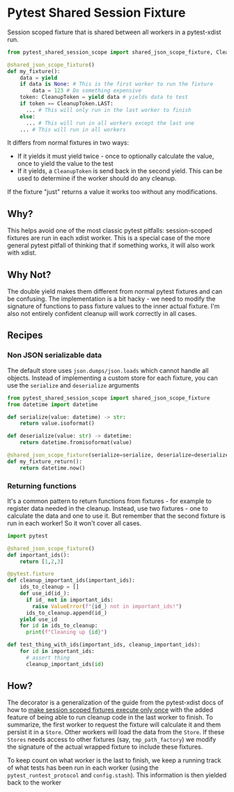 # Pytest Shared Session Fixture

Session scoped fixture that is shared between all workers in a pytest-xdist run.

```python
from pytest_shared_session_scope import shared_json_scope_fixture, CleanupToken

@shared_json_scope_fixture()
def my_fixture():
    data = yield
    if data is None: # This is the first worker to run the fixture
        data = 123 # Do something expensive
    token: CleanupToken = yield data # yields data to test
    if token == CleanupToken.LAST:
      ... # This will only run in the last worker to finish
    else:
      ... # This will run in all workers except the last one
    ... # This will run in all workers
```

It differs from normal fixtures in two ways:
- If it yields it must yield twice - once to optionally calculate the value, once to yield the value to the test
- If it yields, a `CleanupToken` is send back in the second yield. This can be used to determine if the worker should do any cleanup.

If the fixture "just" returns a value it works too without any modifications.

## Why?

This helps avoid one of the most classic pytest pitfalls: session-scoped fixtures are run in each xdist worker.
This is a special case of the more general pytest pitfall of thinking that if something works, it will also work with xdist.


## Why Not?

The double yield makes them different from normal pytest fixtures and can be confusing.
The implementation is a bit hacky - we need to modify the signature of functions to pass fixture values to the inner actual fixture.
I'm also not entirely confident cleanup will work correctly in all cases.

## Recipes

### Non JSON serializable data

The default store uses `json.dumps/json.loads` which cannot handle all objects. Instead of implementing a custom store for
each fixture, you can use the `serialize` and `deserialize` arguments


```python
from pytest_shared_session_scope import shared_json_scope_fixture
from datetime import datetime

def serialize(value: datetime) -> str:
    return value.isoformat()

def deserialize(value: str) -> datetime:
    return datetime.fromisoformat(value)

@shared_json_scope_fixture(serialize=serialize, deserialize=deserialize)
def my_fixture_return():
    return datetime.now()

```


### Returning functions

It's a common pattern to return functions from fixtures - for example to register data needed in the cleanup. Instead, use two fixtures - one to calculate the data and one to use it. But remember that the second fixture is run in each worker! So it won't cover all cases.
```python
import pytest

@shared_json_scope_fixture()
def important_ids():
    return [1,2,3]

@pytest.fixture
def cleanup_important_ids(important_ids):
    ids_to_cleanup = []
    def use_id(id_):
      if id_ not in important_ids:
        raise ValueError(f"{id_} not in important_ids!")
      ids_to_cleanup.append(id_)
    yield use_id
    for id in ids_to_cleanup:
      print(f"Cleaning up {id}")

def test_thing_with_ids(important_ids, cleanup_important_ids):
    for id in important_ids:
      # assert thing
      cleanup_important_ids(id)
```

## How?

The decorator is a generalization of the guide from the pytest-xdist docs of how to [make session scoped fixtures execute only once](https://pytest-xdist.readthedocs.io/en/stable/how-to.html#making-session-scoped-fixtures-execute-only-once) with the added feature of being able to run cleanup code in the last worker to finish. 
To summarize, the first worker to request the fixture will calculate it and them persist it in a `Store`. 
Other workers will load the data from the `Store`.
If these `Stores` needs access to other fixtures (say, `tmp_path_factory`) we modify the signature of the actual wrapped fixture to include these fixtures.

To keep count on what worker is the last to finish, we keep a running track of what tests has been run in each worker (using the 
`pytest_runtest_protocol` and `config.stash`). This information is then yielded back to the worker


